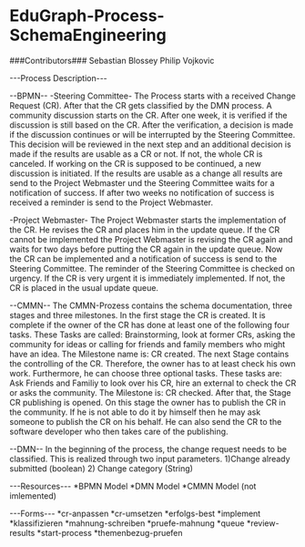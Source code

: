 # EduGraph-Process-SchemaEngineering
###Contributors###
Sebastian Blossey
Philip Vojkovic


---Process Description---

--BPMN--
-Steering Committee-
The Process starts with a received Change Request (CR). After that the CR gets classified by the DMN process. A community discussion starts on the CR. After one week, it is verified if the discussion is still based on the CR. After the verification, a decision is made if the discussion continues or will be interrupted by the Steering Committee. This decision will be reviewed in the next step and an additional decision is made if the results are usable as a CR or not. If not, the whole CR is canceled. If working on the CR is supposed to be continued, a new discussion is initiated. If the results are usable as a change all results are send to the Project Webmaster und the Steering Committee waits for a notification of success.
If after two weeks no notification of success is received a reminder is send to the Project Webmaster.

-Project Webmaster-
The Project Webmaster starts the implementation of the CR. He revises the CR and places him in the update queue. If the CR cannot be implemented the Project Webmaster is revising the CR again and waits for two days before putting the CR again in the update queue. Now the CR can be implemented and a notification of success is send to the Steering Committee.
The reminder of the Steering Committee is checked on urgency. If the CR is very urgent it is immediately implemented. If not, the CR is placed in the usual update queue.

--CMMN--
The CMMN-Prozess contains the schema documentation, three stages and three milestones.
In the first stage the CR is created. It is complete if the owner of the CR has done at least one of the following four tasks. These Tasks are called: Brainstorming, look at former CRs, asking the community for ideas or calling for friends and family members who might have an idea. The Milestone name is: CR created.
The next Stage contains the controlling of the CR. Therefore, the owner has to at least check his own work. Furthermore, he can choose three optional tasks. These tasks are:  Ask Friends and Familiy to look over his CR, hire an external to check the CR or asks the community. The Milestone is: CR checked.
After that, the Stage CR publishing is opened. On this stage the owner has to publish the CR in the community. If he is not able to do it by himself then he may ask someone to publish the CR on his behalf. He can also send the CR to the software developer who then takes care of the publishing.

--DMN--
In the beginning of the process, the change request needs to be classified. This is realized through two input parameters.
1)Change already submitted (boolean)
2) Change category (String)


---Resources---
*BPMN Model
*DMN Model
*CMMN Model (not imlemented)


---Forms---
*cr-anpassen
*cr-umsetzen
*erfolgs-best
*implement
*klassifizieren
*mahnung-schreiben
*pruefe-mahnung
*queue
*review-results
*start-process
*themenbezug-pruefen
